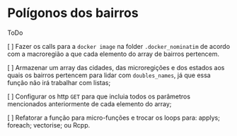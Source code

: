 # Polígonos dos bairros

ToDo

[ ] Fazer os calls para a `docker image` na folder `.docker_nominatim` de acordo com a macroregião a que cada elemento do array de bairros pertencem.

[ ] Armazenar um array das cidades, das microregições e dos estados aos quais os bairros pertencem para lidar com `doubles_names`, já que essa função não irá trabalhar com listas; 

[ ] Configurar os http `GET` para que incluia todos os parâmetros mencionados anteriormente de cada elemento do array;

[ ] Refatorar a função para micro-funções e trocar os loops para: applys; foreach; vectorise; ou Rcpp. 



